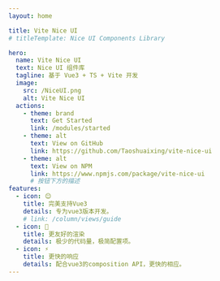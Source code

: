 ```yaml
---
layout: home

title: Vite Nice UI
# titleTemplate: Nice UI Components Library

hero:
  name: Vite Nice UI
  text: Nice UI 组件库
  tagline: 基于 Vue3 + TS + Vite 开发
  image:
    src: /NiceUI.png
    alt: Vite Nice UI
  actions:
    - theme: brand
      text: Get Started
      link: /modules/started
    - theme: alt
      text: View on GitHub
      link: https://github.com/Taoshuaixing/vite-nice-ui
    - theme: alt
      text: View on NPM
      link: https://www.npmjs.com/package/vite-nice-ui
      # 按钮下方的描述
features:
  - icon: 😊
    title: 完美支持Vue3
    details: 专为vue3版本开发。
    # link: /column/views/guide
  - icon: 🎨
    title: 更友好的渲染
    details: 极少的代码量，极简配置项。
  - icon: ⚡️
    title: 更快的响应
    details: 配合vue3的composition API，更快的相应。
---
```



